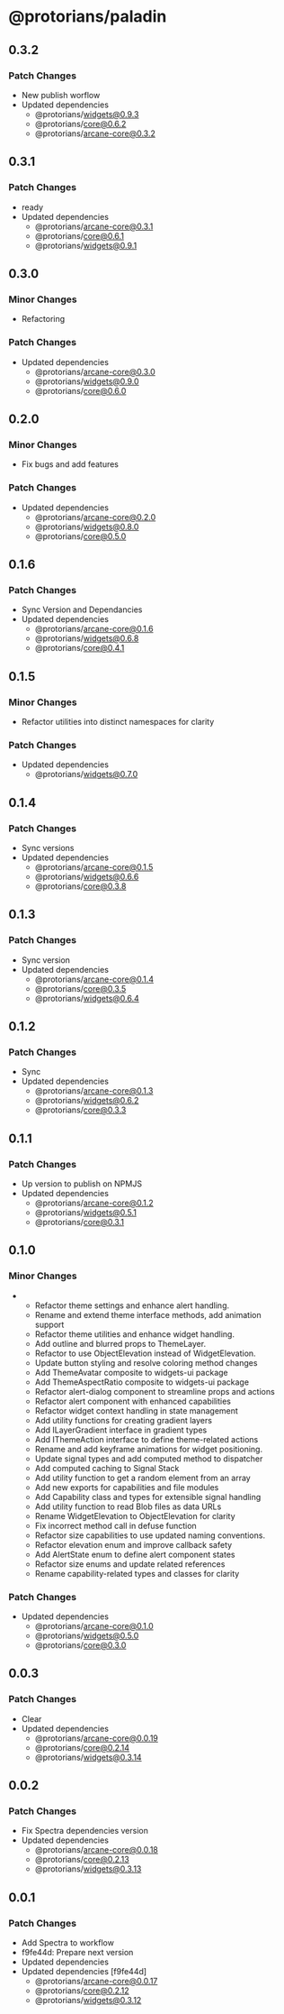 # @protorians/paladin

## 0.3.2

### Patch Changes

- New publish worflow
- Updated dependencies
  - @protorians/widgets@0.9.3
  - @protorians/core@0.6.2
  - @protorians/arcane-core@0.3.2

## 0.3.1

### Patch Changes

- ready
- Updated dependencies
  - @protorians/arcane-core@0.3.1
  - @protorians/core@0.6.1
  - @protorians/widgets@0.9.1

## 0.3.0

### Minor Changes

- Refactoring

### Patch Changes

- Updated dependencies
  - @protorians/arcane-core@0.3.0
  - @protorians/widgets@0.9.0
  - @protorians/core@0.6.0

## 0.2.0

### Minor Changes

- Fix bugs and add features

### Patch Changes

- Updated dependencies
  - @protorians/arcane-core@0.2.0
  - @protorians/widgets@0.8.0
  - @protorians/core@0.5.0

## 0.1.6

### Patch Changes

- Sync Version and Dependancies
- Updated dependencies
  - @protorians/arcane-core@0.1.6
  - @protorians/widgets@0.6.8
  - @protorians/core@0.4.1

## 0.1.5

### Minor Changes

- Refactor utilities into distinct namespaces for clarity

### Patch Changes

- Updated dependencies
  - @protorians/widgets@0.7.0

## 0.1.4

### Patch Changes

- Sync versions
- Updated dependencies
  - @protorians/arcane-core@0.1.5
  - @protorians/widgets@0.6.6
  - @protorians/core@0.3.8

## 0.1.3

### Patch Changes

- Sync version
- Updated dependencies
  - @protorians/arcane-core@0.1.4
  - @protorians/core@0.3.5
  - @protorians/widgets@0.6.4

## 0.1.2

### Patch Changes

- Sync
- Updated dependencies
  - @protorians/arcane-core@0.1.3
  - @protorians/widgets@0.6.2
  - @protorians/core@0.3.3

## 0.1.1

### Patch Changes

- Up version to publish on NPMJS
- Updated dependencies
  - @protorians/arcane-core@0.1.2
  - @protorians/widgets@0.5.1
  - @protorians/core@0.3.1

## 0.1.0

### Minor Changes

- - Refactor theme settings and enhance alert handling.
  - Rename and extend theme interface methods, add animation support
  - Refactor theme utilities and enhance widget handling.
  - Add outline and blurred props to ThemeLayer.
  - Refactor to use ObjectElevation instead of WidgetElevation.
  - Update button styling and resolve coloring method changes
  - Add ThemeAvatar composite to widgets-ui package
  - Add ThemeAspectRatio composite to widgets-ui package
  - Refactor alert-dialog component to streamline props and actions
  - Refactor alert component with enhanced capabilities
  - Refactor widget context handling in state management
  - Add utility functions for creating gradient layers
  - Add ILayerGradient interface in gradient types
  - Add IThemeAction interface to define theme-related actions
  - Rename and add keyframe animations for widget positioning.
  - Update signal types and add computed method to dispatcher
  - Add computed caching to Signal Stack
  - Add utility function to get a random element from an array
  - Add new exports for capabilities and file modules
  - Add Capability class and types for extensible signal handling
  - Add utility function to read Blob files as data URLs
  - Rename WidgetElevation to ObjectElevation for clarity
  - Fix incorrect method call in defuse function
  - Refactor size capabilities to use updated naming conventions.
  - Refactor elevation enum and improve callback safety
  - Add AlertState enum to define alert component states
  - Refactor size enums and update related references
  - Rename capability-related types and classes for clarity

### Patch Changes

- Updated dependencies
  - @protorians/arcane-core@0.1.0
  - @protorians/widgets@0.5.0
  - @protorians/core@0.3.0

## 0.0.3

### Patch Changes

- Clear
- Updated dependencies
  - @protorians/arcane-core@0.0.19
  - @protorians/core@0.2.14
  - @protorians/widgets@0.3.14

## 0.0.2

### Patch Changes

- Fix Spectra dependencies version
- Updated dependencies
  - @protorians/arcane-core@0.0.18
  - @protorians/core@0.2.13
  - @protorians/widgets@0.3.13

## 0.0.1

### Patch Changes

- Add Spectra to workflow
- f9fe44d: Prepare next version
- Updated dependencies
- Updated dependencies [f9fe44d]
  - @protorians/arcane-core@0.0.17
  - @protorians/core@0.2.12
  - @protorians/widgets@0.3.12
